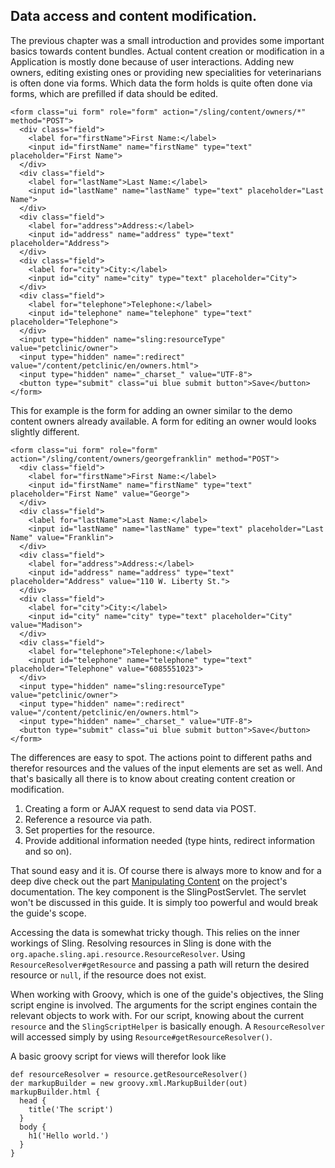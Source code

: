 ## Data access and content modification.

The previous chapter was a small introduction and provides some important basics towards content bundles. Actual content creation or modification in a Application is mostly done because of user interactions. Adding new owners, editing existing ones or providing new specialities for veterinarians is often done via forms. Which data the form holds is quite often done via forms, which are prefilled if data should be edited.

    <form class="ui form" role="form" action="/sling/content/owners/*" method="POST">
      <div class="field">
        <label for="firstName">First Name:</label>
        <input id="firstName" name="firstName" type="text" placeholder="First Name">
      </div>
      <div class="field">
        <label for="lastName">Last Name:</label>
        <input id="lastName" name="lastName" type="text" placeholder="Last Name">
      </div>
      <div class="field">
        <label for="address">Address:</label>
        <input id="address" name="address" type="text" placeholder="Address">
      </div>
      <div class="field">
        <label for="city">City:</label>
        <input id="city" name="city" type="text" placeholder="City">
      </div>
      <div class="field">
        <label for="telephone">Telephone:</label>
        <input id="telephone" name="telephone" type="text" placeholder="Telephone">
      </div>
      <input type="hidden" name="sling:resourceType" value="petclinic/owner">
      <input type="hidden" name=":redirect" value="/content/petclinic/en/owners.html">
      <input type="hidden" name="_charset_" value="UTF-8">
      <button type="submit" class="ui blue submit button">Save</button>
    </form>

This for example is the form for adding an owner similar to the demo content owners already available. A form for editing an owner would looks slightly different.

    <form class="ui form" role="form" action="/sling/content/owners/georgefranklin" method="POST">
      <div class="field">
        <label for="firstName">First Name:</label>
        <input id="firstName" name="firstName" type="text" placeholder="First Name" value="George">
      </div>
      <div class="field">
        <label for="lastName">Last Name:</label>
        <input id="lastName" name="lastName" type="text" placeholder="Last Name" value="Franklin">
      </div>
      <div class="field">
        <label for="address">Address:</label>
        <input id="address" name="address" type="text" placeholder="Address" value="110 W. Liberty St.">
      </div>
      <div class="field">
        <label for="city">City:</label>
        <input id="city" name="city" type="text" placeholder="City" value="Madison">
      </div>
      <div class="field">
        <label for="telephone">Telephone:</label>
        <input id="telephone" name="telephone" type="text" placeholder="Telephone" value="6085551023">
      </div>
      <input type="hidden" name="sling:resourceType" value="petclinic/owner">
      <input type="hidden" name=":redirect" value="/content/petclinic/en/owners.html">
      <input type="hidden" name="_charset_" value="UTF-8">
      <button type="submit" class="ui blue submit button">Save</button>
    </form>

The differences are easy to spot. The actions point to different paths and therefor resources and the values of the input elements are set as well. And that's basically all there is to know about creating content creation or modification.

1. Creating a form or AJAX request to send data via POST.
2. Reference a resource via path.
3. Set properties for the resource.
4. Provide additional information needed (type hints, redirect information and so on).

That sound easy and it is. Of course there is always more to know and for a deep dive check out the part [Manipulating Content](http://sling.apache.org/documentation/bundles/manipulating-content-the-slingpostservlet-servlets-post.html) on the project's documentation. The key component is the SlingPostServlet. The servlet won't be discussed in this guide. It is simply too powerful and would break the guide's scope.

Accessing the data is somewhat tricky though. This relies on the inner workings of Sling. Resolving resources in Sling is done with the ```org.apache.sling.api.resource.ResourceResolver```. Using ```ResourceResolver#getResource``` and passing a path will return the desired resource or ```null```, if the resource does not exist.

When working with Groovy, which is one of the guide's objectives, the Sling script engine is involved. The arguments for the script engines contain the relevant objects to work with. For our script, knowing about the current ```resource``` and the ```SlingScriptHelper``` is basically enough. A ```ResourceResolver``` will accessed simply by using ```Resource#getResourceResolver()```.

A basic groovy script for views will therefor look like

    def resourceResolver = resource.getResourceResolver()
    der markupBuilder = new groovy.xml.MarkupBuilder(out)
    markupBuilder.html {
      head {
        title('The script')
      }
      body {
        h1('Hello world.')
      }
    }





